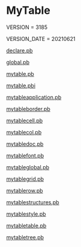 # MyTable

VERSION = 3185

VERSION_DATE = 20210621

[declare.pb](Doc/declare.pb.md)

[global.pb](Doc/global.pb.md)

[mytable.pb](Doc/mytable.pb.md)

[mytable.pbi](Doc/mytable.pbi.md)

[mytableapplication.pb](Doc/mytableapplication.pb.md)

[mytableborder.pb](Doc/mytableborder.pb.md)

[mytablecell.pb](Doc/mytablecell.pb.md)

[mytablecol.pb](Doc/mytablecol.pb.md)

[mytabledoc.pb](Doc/mytabledoc.pb.md)

[mytablefont.pb](Doc/mytablefont.pb.md)

[mytableglobal.pb](Doc/mytableglobal.pb.md)

[mytablegrid.pb](Doc/mytablegrid.pb.md)

[mytablerow.pb](Doc/mytablerow.pb.md)

[mytablestructures.pb](Doc/mytablestructures.pb.md)

[mytablestyle.pb](Doc/mytablestyle.pb.md)

[mytabletable.pb](Doc/mytabletable.pb.md)

[mytabletree.pb](Doc/mytabletree.pb.md)

